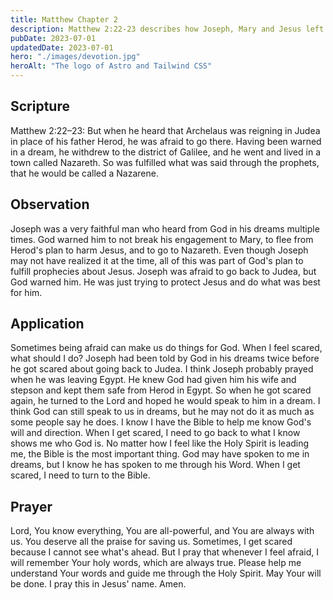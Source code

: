 ```yaml
---
title: Matthew Chapter 2
description: Matthew 2:22-23 describes how Joseph, Mary and Jesus left Egypt and settled in Nazareth. This was done in order to fulfill the prophecy that the Messiah would be called a Nazarene.
pubDate: 2023-07-01
updatedDate: 2023-07-01
hero: "./images/devotion.jpg"
heroAlt: "The logo of Astro and Tailwind CSS"
---
```


## Scripture

  

Matthew 2:22–23: But when he heard that Archelaus was reigning in Judea in place of his father Herod, he was afraid to go there. Having been warned in a dream, he withdrew to the district of Galilee, and he went and lived in a town called Nazareth. So was fulfilled what was said through the prophets, that he would be called a Nazarene.

## Observation

Joseph was a very faithful man who heard from God in his dreams multiple times. God warned him to not break his engagement to Mary, to flee from Herod's plan to harm Jesus, and to go to Nazareth. Even though Joseph may not have realized it at the time, all of this was part of God's plan to fulfill prophecies about Jesus. Joseph was afraid to go back to Judea, but God warned him. He was just trying to protect Jesus and do what was best for him.
  

## Application

Sometimes being afraid can make us do things for God. When I feel scared, what should I do? Joseph had been told by God in his dreams twice before he got scared about going back to Judea. I think Joseph probably prayed when he was leaving Egypt. He knew God had given him his wife and stepson and kept them safe from Herod in Egypt. So when he got scared again, he turned to the Lord and hoped he would speak to him in a dream. I think God can still speak to us in dreams, but he may not do it as much as some people say he does. I know I have the Bible to help me know God's will and direction. When I get scared, I need to go back to what I know shows me who God is. No matter how I feel like the Holy Spirit is leading me, the Bible is the most important thing. God may have spoken to me in dreams, but I know he has spoken to me through his Word. When I get scared, I need to turn to the Bible.


## Prayer

Lord, You know everything, You are all-powerful, and You are always with us. You deserve all the praise for saving us. Sometimes, I get scared because I cannot see what's ahead. But I pray that whenever I feel afraid, I will remember Your holy words, which are always true. Please help me understand Your words and guide me through the Holy Spirit. May Your will be done. I pray this in Jesus' name. Amen.